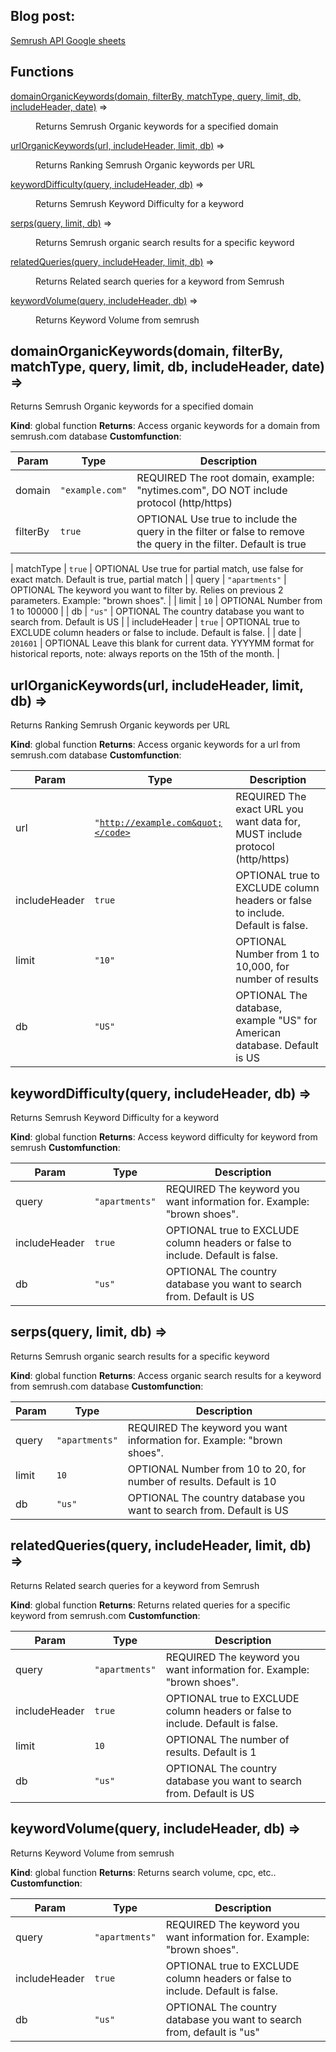 ## Blog post: 
<a href="http://opensourceseo.org/semrush-api-library-google-sheets-google-scripts">Semrush API Google sheets</a>

## Functions

<dl>
<dt><a href="#domainOrganicKeywords">domainOrganicKeywords(domain, filterBy, matchType, query, limit, db, includeHeader, date)</a> ⇒</dt>
<dd><p>Returns Semrush Organic keywords for a specified domain</p>
</dd>
<dt><a href="#urlOrganicKeywords">urlOrganicKeywords(url, includeHeader, limit, db)</a> ⇒</dt>
<dd><p>Returns Ranking Semrush Organic keywords per URL</p>
</dd>
<dt><a href="#keywordDifficulty">keywordDifficulty(query, includeHeader, db)</a> ⇒</dt>
<dd><p>Returns Semrush Keyword Difficulty for a keyword</p>
</dd>
<dt><a href="#serps">serps(query, limit, db)</a> ⇒</dt>
<dd><p>Returns Semrush organic search results for a specific keyword</p>
</dd>
<dt><a href="#relatedQueries">relatedQueries(query, includeHeader, limit, db)</a> ⇒</dt>
<dd><p>Returns Related search queries for a keyword from Semrush</p>
</dd>
<dt><a href="#keywordVolume">keywordVolume(query, includeHeader, db)</a> ⇒</dt>
<dd><p>Returns Keyword Volume from semrush</p>
</dd>
</dl>

<a name="domainOrganicKeywords"></a>

## domainOrganicKeywords(domain, filterBy, matchType, query, limit, db, includeHeader, date) ⇒
Returns Semrush Organic keywords for a specified domain

**Kind**: global function
**Returns**: Access organic keywords for a domain from semrush.com database
**Customfunction**:

| Param | Type | Description |
| --- | --- | --- |
| domain | <code>&quot;example.com&quot;</code> | REQUIRED The root domain, example: "nytimes.com", DO NOT include protocol (http/https) |
| filterBy | <code>true</code> | OPTIONAL Use true to include the query in the filter or false to remove the query in the filter. Default is true |

| matchType | <code>true</code> | OPTIONAL Use true for partial match, use false for exact match. Default is true, partial match |
| query | <code>&quot;apartments&quot;</code> | OPTIONAL The keyword you want to filter by. Relies on previous 2 parameters. Example: "brown shoes". |
| limit | <code>10</code> | OPTIONAL Number from 1 to 100000 |
| db | <code>&quot;us&quot;</code> | OPTIONAL The country database you want to search from. Default is US |
| includeHeader | <code>true</code> | OPTIONAL true to EXCLUDE column headers or false to include. Default is false. |
| date | <code>201601</code> | OPTIONAL Leave this blank for current data. YYYYMM format for historical reports, note: always reports on the 15th of the month. |

<a name="urlOrganicKeywords"></a>

## urlOrganicKeywords(url, includeHeader, limit, db) ⇒
Returns Ranking Semrush Organic keywords per URL

**Kind**: global function
**Returns**: Access organic keywords for a url from semrush.com database
**Customfunction**:

| Param | Type | Description |
| --- | --- | --- |
| url | <code>&quot;http://example.com&quot;</code> | REQUIRED The exact URL you want data for, MUST include protocol (http/https) |
| includeHeader | <code>true</code> | OPTIONAL true to EXCLUDE column headers or false to include. Default is false. |
| limit | <code>&quot;10&quot;</code> | OPTIONAL Number from 1 to 10,000, for number of results |
| db | <code>&quot;US&quot;</code> | OPTIONAL The database, example "US" for American database. Default is US |

<a name="keywordDifficulty"></a>

## keywordDifficulty(query, includeHeader, db) ⇒
Returns Semrush Keyword Difficulty for a keyword

**Kind**: global function
**Returns**: Access keyword difficulty for keyword from semrush
**Customfunction**:

| Param | Type | Description |
| --- | --- | --- |
| query | <code>&quot;apartments&quot;</code> | REQUIRED The keyword you want information for. Example: "brown shoes". |
| includeHeader | <code>true</code> | OPTIONAL true to EXCLUDE column headers or false to include. Default is false. |
| db | <code>&quot;us&quot;</code> | OPTIONAL The country database you want to search from. Default is US |

<a name="serps"></a>

## serps(query, limit, db) ⇒
Returns Semrush organic search results for a specific keyword

**Kind**: global function
**Returns**: Access organic search results for a keyword from semrush.com database
**Customfunction**:

| Param | Type | Description |
| --- | --- | --- |
| query | <code>&quot;apartments&quot;</code> | REQUIRED The keyword you want information for. Example: "brown shoes". |
| limit | <code>10</code> | OPTIONAL Number from 10 to 20, for number of results. Default is 10 |
| db | <code>&quot;us&quot;</code> | OPTIONAL The country database you want to search from. Default is US |

<a name="relatedQueries"></a>

## relatedQueries(query, includeHeader, limit, db) ⇒
Returns Related search queries for a keyword from Semrush

**Kind**: global function
**Returns**: Returns related queries for a specific keyword from semrush.com
**Customfunction**:

| Param | Type | Description |
| --- | --- | --- |
| query | <code>&quot;apartments&quot;</code> | REQUIRED The keyword you want information for. Example: "brown shoes". |
| includeHeader | <code>true</code> | OPTIONAL true to EXCLUDE column headers or false to include. Default is false. |
| limit | <code>10</code> | OPTIONAL The number of results. Default is 1 |
| db | <code>&quot;us&quot;</code> | OPTIONAL The country database you want to search from. Default is US |

<a name="keywordVolume"></a>

## keywordVolume(query, includeHeader, db) ⇒
Returns Keyword Volume from semrush

**Kind**: global function
**Returns**: Returns search volume, cpc, etc..
**Customfunction**:

| Param | Type | Description |
| --- | --- | --- |
| query | <code>&quot;apartments&quot;</code> | REQUIRED The keyword you want information for. Example: "brown shoes". |
| includeHeader | <code>true</code> | OPTIONAL true to EXCLUDE column headers or false to include. Default is false. |
| db | <code>&quot;us&quot;</code> | OPTIONAL The country database you want to search from, default is "us" |
